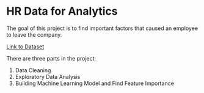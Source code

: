 # HR Data for Analytics

The goal of this project is to find important factors that caused an employee to leave the company.

[Link to Dataset](https://www.kaggle.com/datasets/jacksonchou/hr-data-for-analytics?datasetId=236694&sortBy=voteCount)

There are three parts in the project:
1. Data Cleaning
2. Exploratory Data Analysis
3. Building Machine Learning Model and Find Feature Importance
